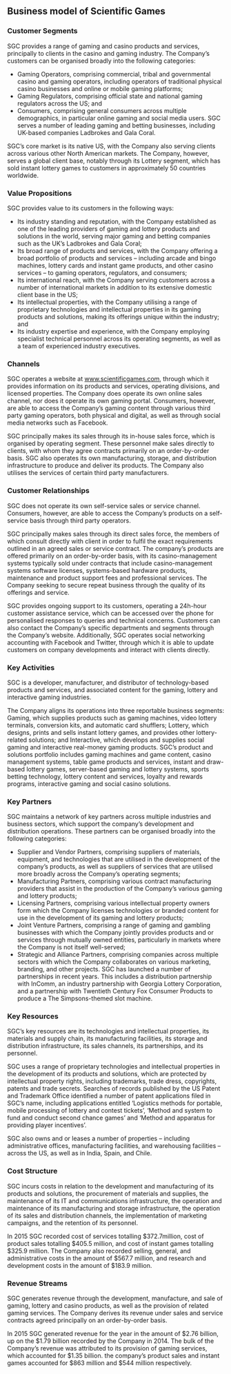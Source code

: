 Business model of Scientific Games
----------------------------------

 ### Customer Segments

 SGC provides a range of gaming and casino products and services, principally to clients in the casino and gaming industry. The Company’s customers can be organised broadly into the following categories:

  * Gaming Operators, comprising commercial, tribal and governmental casino and gaming operators, including operators of traditional physical casino businesses and online or mobile gaming platforms;
 * Gaming Regulators, comprising official state and national gaming regulators across the US; and
 * Consumers, comprising general consumers across multiple demographics, in particular online gaming and social media users.
  SGC serves a number of leading gaming and betting businesses, including UK-based companies Ladbrokes and Gala Coral.

 SGC’s core market is its native US, with the Company also serving clients across various other North American markets. The Company, however, serves a global client base, notably through its Lottery segment, which has sold instant lottery games to customers in approximately 50 countries worldwide.

 ### Value Propositions

 SGC provides value to its customers in the following ways:

  * Its industry standing and reputation, with the Company established as one of the leading providers of gaming and lottery products and solutions in the world, serving major gaming and betting companies such as the UK’s Ladbrokes and Gala Coral;
 * Its broad range of products and services, with the Company offering a broad portfolio of products and services – including arcade and bingo machines, lottery cards and instant game products, and other casino services – to gaming operators, regulators, and consumers;
 * Its international reach, with the Company serving customers across a number of international markets in addition to its extensive domestic client base in the US;
 * Its intellectual properties, with the Company utilising a range of proprietary technologies and intellectual properties in its gaming products and solutions, making its offerings unique within the industry; and
 * Its industry expertise and experience, with the Company employing specialist technical personnel across its operating segments, as well as a team of experienced industry executives.
  ### Channels

 SGC operates a website at www.scientificgames.com, through which it provides information on its products and services, operating divisions, and licensed properties. The Company does operate its own online sales channel, nor does it operate its own gaming portal. Consumers, however, are able to access the Company’s gaming content through various third party gaming operators, both physical and digital, as well as through social media networks such as Facebook.

 SGC principally makes its sales through its in-house sales force, which is organised by operating segment. These personnel make sales directly to clients, with whom they agree contracts primarily on an order-by-order basis. SGC also operates its own manufacturing, storage, and distribution infrastructure to produce and deliver its products. The Company also utilises the services of certain third party manufacturers.

 ### Customer Relationships

 SGC does not operate its own self-service sales or service channel. Consumers, however, are able to access the Company’s products on a self-service basis through third party operators.

 SGC principally makes sales through its direct sales force, the members of which consult directly with client in order to fulfil the exact requirements outlined in an agreed sales or service contract. The company’s products are offered primarily on an order-by-order basis, with its casino-management systems typically sold under contracts that include casino-management systems software licenses, systems-based hardware products, maintenance and product support fees and professional services. The Company seeking to secure repeat business through the quality of its offerings and service.

 SGC provides ongoing support to its customers, operating a 24h-hour customer assistance service, which can be accessed over the phone for personalised responses to queries and technical concerns. Customers can also contact the Company’s specific departments and segments through the Company’s website. Additionally, SGC operates social networking accounting with Facebook and Twitter, through which it is able to update customers on company developments and interact with clients directly.

 ### Key Activities

 SGC is a developer, manufacturer, and distributor of technology-based products and services, and associated content for the gaming, lottery and interactive gaming industries.

 The Company aligns its operations into three reportable business segments: Gaming, which supplies products such as gaming machines, video lottery terminals, conversion kits, and automatic card shufflers; Lottery, which designs, prints and sells instant lottery games, and provides other lottery-related solutions; and Interactive, which develops and supplies social gaming and interactive real-money gaming products. SGC’s product and solutions portfolio includes gaming machines and game content, casino management systems, table game products and services, instant and draw-based lottery games, server-based gaming and lottery systems, sports betting technology, lottery content and services, loyalty and rewards programs, interactive gaming and social casino solutions.

 ### Key Partners

 SGC maintains a network of key partners across multiple industries and business sectors, which support the company’s development and distribution operations. These partners can be organised broadly into the following categories:

  * Supplier and Vendor Partners, comprising suppliers of materials, equipment, and technologies that are utilised in the development of the company’s products, as well as suppliers of services that are utilised more broadly across the Company’s operating segments;
 * Manufacturing Partners, comprising various contract manufacturing providers that assist in the production of the Company’s various gaming and lottery products;
 * Licensing Partners, comprising various intellectual property owners form which the Company licenses technologies or branded content for use in the development of its gaming and lottery products;
 * Joint Venture Partners, comprising a range of gaming and gambling businesses with which the Company jointly provides products and or services through mutually owned entities, particularly in markets where the Company is not itself well-served;
 * Strategic and Alliance Partners, comprising companies across multiple sectors with which the Company collaborates on various marketing, branding, and other projects.
  SGC has launched a number of partnerships in recent years. This includes a distribution partnership with InComm, an industry partnership with Georgia Lottery Corporation, and a partnership with Twentieth Century Fox Consumer Products to produce a The Simpsons-themed slot machine.

 ### Key Resources

 SGC’s key resources are its technologies and intellectual properties, its materials and supply chain, its manufacturing facilities, its storage and distribution infrastructure, its sales channels, its partnerships, and its personnel.

 SGC uses a range of proprietary technologies and intellectual properties in the development of its products and solutions, which are protected by intellectual property rights, including trademarks, trade dress, copyrights, patents and trade secrets. Searches of records published by the US Patent and Trademark Office identified a number of patent applications filed in SGC’s name, including applications entitled ‘Logistics methods for portable, mobile processing of lottery and contest tickets’, ‘Method and system to fund and conduct second chance games’ and ‘Method and apparatus for providing player incentives’.

 SGC also owns and or leases a number of properties – including administrative offices, manufacturing facilities, and warehousing facilities – across the US, as well as in India, Spain, and Chile.

 ### Cost Structure

 SGC incurs costs in relation to the development and manufacturing of its products and solutions, the procurement of materials and supplies, the maintenance of its IT and communications infrastructure, the operation and maintenance of its manufacturing and storage infrastructure, the operation of its sales and distribution channels, the implementation of marketing campaigns, and the retention of its personnel.

 In 2015 SGC recorded cost of services totalling $372.7million, cost of product sales totalling $405.5 million, and cost of instant games totalling $325.9 million. The Company also recorded selling, general, and administrative costs in the amount of $567.7 million, and research and development costs in the amount of $183.9 million.

 ### Revenue Streams

 SGC generates revenue through the development, manufacture, and sale of gaming, lottery and casino products, as well as the provision of related gaming services. The Company derives its revenue under sales and service contracts agreed principally on an order-by-order basis.

 In 2015 SGC generated revenue for the year in the amount of $2.76 billion, up on the $1.79 billion recorded by the Company in 2014. The bulk of the Company’s revenue was attributed to its provision of gaming services, which accounted for $1.35 billion. the company’s product sales and instant games accounted for $863 million and $544 million respectively.